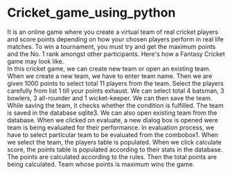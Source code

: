 # Cricket_game_using_python
It is an online game where you create a virtual team of real cricket players and score points depending on how your chosen players perform in real life matches. To win a tournament, you must try and get the maximum points and the No. 1 rank amongst other participants.  Here's how a Fantasy Cricket game may look like.</br> 
In this cricket game, we can create new team or open an existing team. When we create a new team, we have to enter team name. Then we are given 1000 points to select total 11 players from the team. Select the players carefully from list 1 till your points exhaust. We can select total 4 batsman, 3 bowlers, 3 all-rounder and 1 wicket-keeper. We can then save the team. While saving the team, it checks whether the condition is fulfilled. The team is saved in the database sqlite3.  We can also open existing team from the database. When we clicked on evaluate, a new dialog box is opened were team is being evaluated for their performance. In evaluation process, we have to select particular team to be evaluated from the combobox1. When we select the team, the players table is populated. When we click calculate score, the points table is populated according to their stats in the database. The points are calculated according to the rules. Then the total points are being calculated. Team whose points is maximum wins the game.

